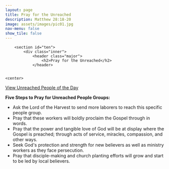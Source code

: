 ```yaml
---
layout: page
title: Pray for the Unreached
description: Matthew 28:18-20
image: assets/images/pic01.jpg
nav-menu: false
show_tile: false
---
```


<div id="main" class="alt">

        <section id="ten">
            <div class="inner">
                <header class="major">
                    <h2>Pray for the Unreached</h2>
                </header>
				
				 
	<center>			 
<script src='https://joshuaproject.net/widget/upgotd_customizer.php?cfc=484848&chc=A6A6A6&clc=242943&cbg=EEEEEE&bbg=242943&blc=FFFFFF&bhc=A6A6A6&fbg=242943&ffc=ffffff&flc=ffffff&fhc=A6A6A6&oft=Arial&tfsz=15px&pfsz=15px&ifsz=12px&ffsz=11px&ori=vert&wpw=280px&bdrtl=0px&bdrtr=0px&bdrbl=0px&bdrbr=0px&bdc=242943&bdw=1px&pop=1&lan=1&relg=1&eva=1&stat=1&dlang=eng' type='text/javascript' charset='utf-8'></script><noscript><a href='https://joshuaproject.net/upgotd/upgotdfeed.php'>View Unreached People of the Day</a></noscript>
</center>

<p><strong>Five Steps to Pray for Unreached People Groups:</strong></p>
<ul>
<li>Ask the Lord of the Harvest to send more laborers to reach this specific people group.</li>
<li>Pray that these workers will boldly proclaim the Gospel through&nbsp;in words.</li>
<li>Pray that the power and tangible love of God will be at display where the Gospel is preached; through acts of service, miracles, compassion, and other ways.</li>
<li>Seek God's protection and strength for new believers as well as ministry workers as they face persecution.</li>
<li>Pray that disciple-making and church planting efforts will grow and start to be led by local believers.</li>
</ul>
            </div>
        </section>

</div>